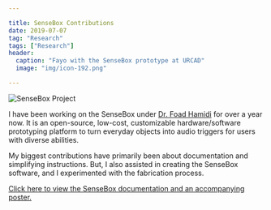 ```yaml
---

title: SenseBox Contributions
date: 2019-07-07
tag: "Research"
tags: ["Research"]
header:
  caption: "Fayo with the SenseBox prototype at URCAD"
  image: "img/icon-192.png"

---
```

![SenseBox Project](img/icon-192.png)

I have been working on the SenseBox under [Dr. Foad Hamidi](http://www.foadhamidi.info/) for over a year now. It is an open-source, low-cost, customizable hardware/software prototyping platform to turn everyday objects into audio triggers for users with diverse abilities.

My biggest contributions have primarily been about documentation and simplifying instructions. But, I also assisted in creating the SenseBox software, and I experimented with the fabrication process.

[Click here to view the SenseBox documentation and an accompanying poster.](https://drive.google.com/drive/folders/1z5RPWJCwYCpCkvLv8kIiUE1-kjBkEnQI?usp=sharing)
